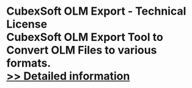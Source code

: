 # CubexSoft OLM Export - Technical License<br />CubexSoft OLM Export Tool to Convert OLM Files to various formats.<br />[>> Detailed information](https://secure.shareit.com/shareit/product.html?productid=300854146&affiliateid=200057808)